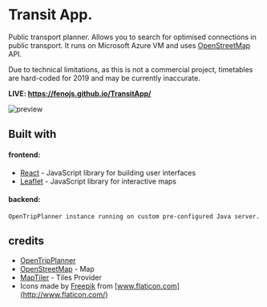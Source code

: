 # Transit App.

Public transport planner. Allows you to search for optimised connections in public transport. It runs on Microsoft Azure VM and uses [OpenStreetMap](https://www.openstreetmap.org/copyright) API.

Due to technical limitations, as this is not a commercial project, timetables are hard-coded for 2019 and may be currently inaccurate.

**LIVE: https://fenojs.github.io/TransitApp/**

![preview](https://i.imgur.com/JaZXC1e.png)

## Built with

#### frontend:

- [React](https://reactjs.org/) - JavaScript library for building user interfaces
- [Leaflet](https://leafletjs.com/) - JavaScript library for interactive maps

#### backend:

```
OpenTripPlanner instance running on custom pre-configured Java server.
```

## credits

- [OpenTripPlanner](http://docs.opentripplanner.org/en/latest/)
- [OpenStreetMap](https://www.openstreetmap.org/copyright) - Map
- [MapTiler](https://www.maptiler.com/copyright/) - Tiles Provider
- Icons made by [Freepik](https://www.flaticon.com/authors/freepik) from [www.flaticon.com](http://www.flaticon.com/)
